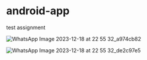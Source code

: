 # android-app
test assignment



![WhatsApp Image 2023-12-18 at 22 55 32_a974cb82](https://github.com/manasa-x/android-app/assets/94621281/7ef808b5-f7d8-4863-8d26-8f88160eb645)

![WhatsApp Image 2023-12-18 at 22 55 32_de2c97e5](https://github.com/manasa-x/android-app/assets/94621281/a30cbee2-b126-4640-aef0-1cc7dcbbc31f)

